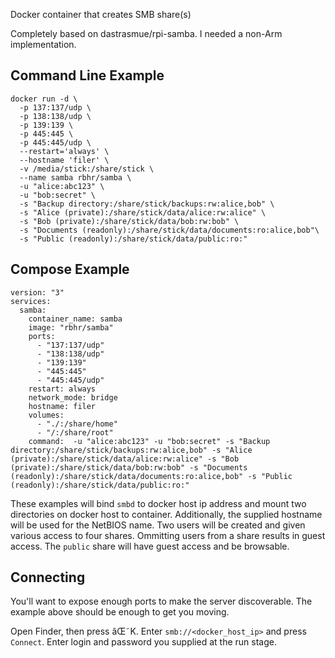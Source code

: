 
Docker container that creates SMB share(s)

Completely based on dastrasmue/rpi-samba. I needed a non-Arm implementation.

## Command Line Example

```
docker run -d \
  -p 137:137/udp \
  -p 138:138/udp \
  -p 139:139 \
  -p 445:445 \
  -p 445:445/udp \
  --restart='always' \
  --hostname 'filer' \
  -v /media/stick:/share/stick \
  --name samba rbhr/samba \
  -u "alice:abc123" \
  -u "bob:secret" \
  -s "Backup directory:/share/stick/backups:rw:alice,bob" \
  -s "Alice (private):/share/stick/data/alice:rw:alice" \
  -s "Bob (private):/share/stick/data/bob:rw:bob" \
  -s "Documents (readonly):/share/stick/data/documents:ro:alice,bob"\
  -s "Public (readonly):/share/stick/data/public:ro:"
```

## Compose Example

```
version: "3"
services:
  samba:                                                                                                                                    
    container_name: samba                                                                                                                   
    image: "rbhr/samba"                                                                                                                     
    ports:                                                                                                                                  
      - "137:137/udp"                                                                                                                       
      - "138:138/udp"                                                                                                                       
      - "139:139"                                                                                                                           
      - "445:445"                                                                                                                           
      - "445:445/udp"                                                                                                                       
    restart: always                                                                                                                         
    network_mode: bridge                                                                                                                    
    hostname: filer                                                                                                                   
    volumes:                                                                                                                                
      - "./:/share/home"                                                                                                                    
      - "/:/share/root"                                                                                                                     
    command:  -u "alice:abc123" -u "bob:secret" -s "Backup directory:/share/stick/backups:rw:alice,bob" -s "Alice (private):/share/stick/data/alice:rw:alice" -s "Bob (private):/share/stick/data/bob:rw:bob" -s "Documents (readonly):/share/stick/data/documents:ro:alice,bob" -s "Public (readonly):/share/stick/data/public:ro:"
```

These examples will bind `smbd` to docker host ip address
and mount two directories on docker host to container.
Additionally, the supplied hostname will be used for the NetBIOS name.
Two users will be created and given various access to four shares.
Ommitting users from a share results in guest access.
The `public` share will have guest access and be browsable.

## Connecting
You'll want to expose enough ports to make the server discoverable.
The example above should be enough to get you moving.

Open Finder, then press âŒ˜K. Enter `smb://<docker_host_ip>`
and press `Connect`.
Enter login and password you supplied at the run stage.

